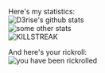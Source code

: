 Here's my statistics:  
![D3rise's github stats](https://github-readme-stats.vercel.app/api?username=D3rise&theme=dark&show_icons=true)  
![some other stats](https://github-readme-stats.vercel.app/api/top-langs?username=d3rise&show_icons=true&theme=dark&locale=en&layout=compact)  
![KILLSTREAK](https://github-readme-streak-stats.herokuapp.com/?user=d3rise&theme=dark)  

And here's your rickroll:  
![you have been rickrolled](https://i.imgur.com/duy5cLB.gif)  

